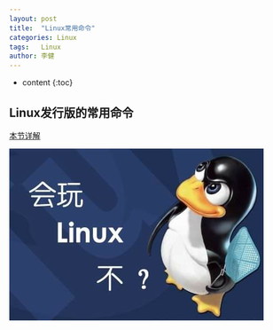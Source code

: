 ```yaml
---
layout: post
title:  "Linux常用命令"
categories: Linux
tags:   Linux
author: 李健
---
```

* content
{:toc}
## Linux发行版的常用命令




[本节详解](http://note.youdao.com/noteshare?id=be106f26054dd616e7629a221f8ba275&sub=0B6F13BC67B340A9B535BCF35BDF9990)

![嘻嘻嘻](/images/linux/timg.jpg)

